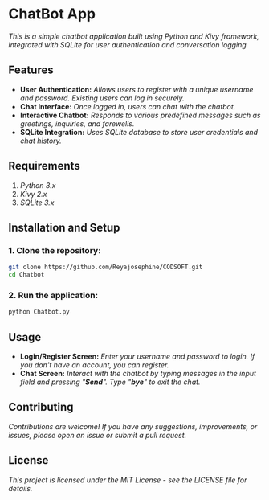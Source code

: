# ChatBot App
*This is a simple chatbot application built using Python and Kivy framework, integrated with SQLite for user authentication and conversation logging.*

## Features
- **User Authentication:** *Allows users to register with a unique username and password. Existing users can log in securely.*
- **Chat Interface:** *Once logged in, users can chat with the chatbot.*
- **Interactive Chatbot:** *Responds to various predefined messages such as greetings, inquiries, and farewells.*
- **SQLite Integration:** *Uses SQLite database to store user credentials and chat history.*

## Requirements
1. *Python 3.x*
2. *Kivy 2.x*
3. *SQLite 3.x*

## Installation and Setup
### 1. Clone the repository:
```bash
git clone https://github.com/Reyajosephine/CODSOFT.git
cd Chatbot
```
### 2. Run the application:

```bash
python Chatbot.py
```

## Usage
- **Login/Register Screen:** *Enter your username and password to login. If you don't have an account, you can register.*
- **Chat Screen:** *Interact with the chatbot by typing messages in the input field and pressing "***Send***". Type "***bye***" to exit the chat.*

## Contributing
*Contributions are welcome! If you have any suggestions, improvements, or issues, please open an issue or submit a pull request.*

## License
*This project is licensed under the MIT License - see the LICENSE file for details.*

